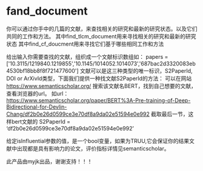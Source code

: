 # fand_document
你可以通过你手中的几篇的文献，来查找相关的研究和最新的研究状态。以及它们共同的工作和方法。
   其中find_tlcm_document用来寻找相关的研究和最新的研究状态
   其中find_cf_doucment用来寻找它们基于哪些相同工作和方法
   
给出输入你需要查找的文献，组织成一个文献标识数组如：
papers = ['10.3115/1219840.1219855','10.1145/1014052.1014073','687bac2d3320083eb4530bf18bb8f8f721477600']
文献可以是这三种类型的唯一标识，S2PaperId, DOI or ArXivId类型，下面我们提供一种找文献S2PaperId的方法：
   可以在网站 https://www.semanticscholar.org/ 搜索该文献名BERT，找到自己想要的文献，查看浏览器的url。
   如url：https://www.semanticscholar.org/paper/BERT%3A-Pre-training-of-Deep-Bidirectional-for-Devlin-Chang/df2b0e26d0599ce3e70df8a9da02e51594e0e992
   截取最后一节，这样bert文献的 S2PaperId = ‘df2b0e26d0599ce3e70df8a9da02e51594e0e992’ 

给定isInfluential参数的值，是一个bool变量，如果为TRUU,它会保证你的结果文献中出现都是具有影响力的论文，评价指标详情见semanticscholar。

此产品由myjk出品，谢谢支持！！！
